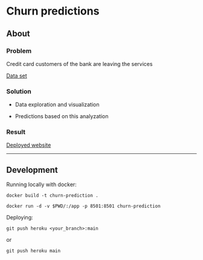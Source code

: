 # Churn predictions

## About

### Problem

Credit card customers of the bank are leaving the services

[Data set](https://www.kaggle.com/sakshigoyal7/credit-card-customers)

### Solution

- Data exploration and visualization

- Predictions based on this analyzation

### Result

[Deployed website](https://infinite-hollows-10453.herokuapp.com/)

---

## Development

Running locally with docker:

```
docker build -t churn-prediction .

docker run -d -v $PWD/:/app -p 8501:8501 churn-prediction
```

Deploying:

`git push heroku <your_branch>:main`

or

`git push heroku main`
